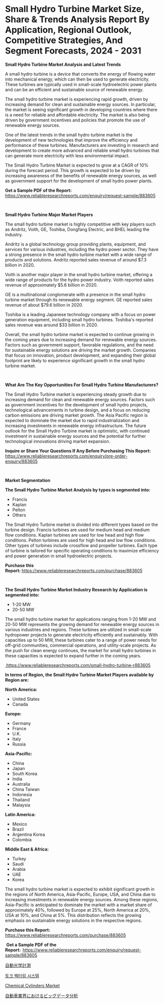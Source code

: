 <p><h1>Small Hydro Turbine Market Size, Share & Trends Analysis Report By Application, Regional Outlook, Competitive Strategies, And Segment Forecasts, 2024 - 2031</h1></p><p><strong>Small Hydro Turbine Market Analysis and Latest Trends</strong></p>
<p><p>A small hydro turbine is a device that converts the energy of flowing water into mechanical energy, which can then be used to generate electricity. These turbines are typically used in small-scale hydroelectric power plants and can be an efficient and sustainable source of renewable energy.</p><p>The small hydro turbine market is experiencing rapid growth, driven by increasing demand for clean and sustainable energy sources. In particular, the market is seeing significant growth in developing countries where there is a need for reliable and affordable electricity. The market is also being driven by government incentives and policies that promote the use of renewable energy sources.</p><p>One of the latest trends in the small hydro turbine market is the development of new technologies that improve the efficiency and performance of these turbines. Manufacturers are investing in research and development to create more advanced and reliable small hydro turbines that can generate more electricity with less environmental impact.</p><p>The Small Hydro Turbine Market is expected to grow at a CAGR of 10% during the forecast period. This growth is expected to be driven by increasing awareness of the benefits of renewable energy sources, as well as government support for the development of small hydro power plants.</p></p>
<p><strong>Get a Sample PDF of the Report:&nbsp;</strong> <a href="https://www.reliableresearchreports.com/enquiry/request-sample/883605">https://www.reliableresearchreports.com/enquiry/request-sample/883605</a></p>
<p>&nbsp;</p>
<p><strong>Small Hydro Turbine Major Market Players</strong></p>
<p><p>The small hydro turbine market is highly competitive with key players such as Andritz, Voith, GE, Toshiba, Dongfang Electric, and BHEL leading the industry. </p><p>Andritz is a global technology group providing plants, equipment, and services for various industries, including the hydro power sector. They have a strong presence in the small hydro turbine market with a wide range of products and solutions. Andritz reported sales revenue of around $7.3 billion in 2020.</p><p>Voith is another major player in the small hydro turbine market, offering a wide range of products for the hydro power industry. Voith reported sales revenue of approximately $5.6 billion in 2020.</p><p>GE is a multinational conglomerate with a presence in the small hydro turbine market through its renewable energy segment. GE reported sales revenue of about $79.6 billion in 2020.</p><p>Toshiba is a leading Japanese technology company with a focus on power generation equipment, including small hydro turbines. Toshiba's reported sales revenue was around $33 billion in 2020.</p><p>Overall, the small hydro turbine market is expected to continue growing in the coming years due to increasing demand for renewable energy sources. Factors such as government support, favorable regulations, and the need for sustainable energy solutions are driving the market growth. Companies that focus on innovation, product development, and expanding their global footprint are likely to experience significant growth in the small hydro turbine market.</p></p>
<p>&nbsp;</p>
<p><strong>What Are The Key Opportunities For Small Hydro Turbine Manufacturers?</strong></p>
<p><p>The Small Hydro Turbine market is experiencing steady growth due to increasing demand for clean and renewable energy sources. Factors such as government incentives for the development of small hydro projects, technological advancements in turbine design, and a focus on reducing carbon emissions are driving market growth. The Asia Pacific region is expected to dominate the market due to rapid industrialization and increasing investments in renewable energy infrastructure. The future outlook for the Small Hydro Turbine market is optimistic, with continued investment in sustainable energy sources and the potential for further technological innovations driving market expansion.</p></p>
<p><strong>Inquire or Share Your Questions If Any Before Purchasing This Report:</strong> <a href="https://www.reliableresearchreports.com/enquiry/pre-order-enquiry/883605">https://www.reliableresearchreports.com/enquiry/pre-order-enquiry/883605</a></p>
<p>&nbsp;</p>
<p><strong>Market Segmentation</strong></p>
<p><strong>The Small Hydro Turbine Market Analysis by types is segmented into:</strong></p>
<p><ul><li>Francis</li><li>Kaplan</li><li>Pelton</li><li>Others</li></ul></p>
<p><p>The Small Hydro Turbine market is divided into different types based on the turbine design. Francis turbines are used for medium head and medium flow conditions. Kaplan turbines are used for low head and high flow conditions. Pelton turbines are used for high head and low flow conditions. Other types of turbines include crossflow and propeller turbines. Each type of turbine is tailored for specific operating conditions to maximize efficiency and power generation in small hydroelectric projects.</p></p>
<p><strong>Purchase this Report:&nbsp;</strong><a href="https://www.reliableresearchreports.com/purchase/883605">https://www.reliableresearchreports.com/purchase/883605</a></p>
<p>&nbsp;</p>
<p><strong>The Small Hydro Turbine Market Industry Research by Application is segmented into:</strong></p>
<p><ul><li>1-20 MW</li><li>20-50 MW</li></ul></p>
<p><p>The small hydro turbine market for applications ranging from 1-20 MW and 20-50 MW represents the growing demand for renewable energy sources in various industries and regions. These turbines are utilized in small-scale hydropower projects to generate electricity efficiently and sustainably. With capacities up to 50 MW, these turbines cater to a range of power needs for off-grid communities, commercial operations, and utility-scale projects. As the push for clean energy continues, the market for small hydro turbines in these capacities is expected to expand further in the coming years.</p></p>
<p><a href="https://www.reliableresearchreports.com/small-hydro-turbine-r883605">&nbsp;https://www.reliableresearchreports.com/small-hydro-turbine-r883605</a></p>
<p><strong>In terms of Region, the Small Hydro Turbine Market Players available by Region are:</strong></p>
<p>
    <p> <strong> North America: </strong>
        <ul>
            <li>United States</li>
            <li>Canada</li>
        </ul>
        </p> 
    <p> <strong> Europe: </strong>
        <ul>
            <li>Germany</li>
            <li>France</li>
            <li>U.K.</li>
            <li>Italy</li>
            <li>Russia</li>
        </ul>
        </p> 
    <p> <strong> Asia-Pacific: </strong>
        <ul>
            <li>China</li>
            <li>Japan</li>
            <li>South Korea</li>
            <li>India</li>
            <li>Australia</li>
            <li>China Taiwan</li>
            <li>Indonesia</li>
            <li>Thailand</li>
            <li>Malaysia</li>
        </ul>
        </p> 
    <p> <strong> Latin America: </strong>
        <ul>
            <li>Mexico</li>
            <li>Brazil</li>
            <li>Argentina Korea</li>
            <li>Colombia</li>
        </ul>
        </p> 
    <p> <strong> Middle East & Africa: </strong>
        <ul>
            <li>Turkey</li>
            <li>Saudi</li>
            <li>Arabia</li>
            <li>UAE</li>
            <li>Korea</li>
        </ul>
    </p>
    </p>
<p><p>The small hydro turbine market is expected to exhibit significant growth in the regions of North America, Asia-Pacific, Europe, USA, and China due to increasing investments in renewable energy sources. Among these regions, Asia-Pacific is anticipated to dominate the market with a market share of approximately 40%, followed by Europe at 25%, North America at 20%, USA at 10%, and China at 5%. This distribution reflects the growing emphasis on sustainable energy solutions in the respective regions.</p></p>
<p><strong>Purchase this Report: </strong><a href="https://www.reliableresearchreports.com/purchase/883605">https://www.reliableresearchreports.com/purchase/883605</a></p>
<p>&nbsp;<strong>Get a Sample PDF of the Report:&nbsp;&nbsp;</strong><a href="https://www.reliableresearchreports.com/enquiry/request-sample/883605">https://www.reliableresearchreports.com/enquiry/request-sample/883605</a></p>
<p><strong></strong></p>
<p><p><a href="https://medium.com/@antonehyatt1/%E8%87%AA%E5%8B%95%E5%85%89%E5%AD%A6%E3%83%A1%E3%83%88%E3%83%AD%E3%83%AD%E3%82%B8%E5%B8%82%E5%A0%B4-%E5%B8%82%E5%A0%B4%E3%82%B7%E3%82%A7%E3%82%A2-%E5%B8%82%E5%A0%B4%E5%8B%95%E5%90%91-%E3%81%8A%E3%82%88%E3%81%B3%E5%B0%86%E6%9D%A5%E3%81%AE%E6%88%90%E9%95%B7%E3%82%92%E6%8E%A2%E3%82%8B-b25d188fe694">自動光学計測</a></p><p><a href="https://medium.com/@lolitanader1/%ED%86%A0%ED%81%AC-%EB%B2%A1%ED%84%B0%EB%A7%81-%EC%8B%9C%EC%8A%A4%ED%85%9C-%EC%8B%9C%EC%9E%A5-%EC%9D%B8%EC%82%AC%EC%9D%B4%ED%8A%B8-%EC%8B%9C%EC%9E%A5-%EB%8F%99%ED%96%A5-%EC%84%B1%EC%9E%A5-2024%EB%85%84%EB%B6%80%ED%84%B0-2031%EB%85%84%EA%B9%8C%EC%A7%80-%EC%98%88%EC%B8%A1%EB%90%9C-%EA%B2%83-8fd7fc106eb4">토크 벡터링 시스템</a></p><p><a href="https://github.com/okotobwrhuteie/Market-Research-Report-List-2/blob/main/chemical-cylinders-market.md">Chemical Cylinders Market</a></p><p><a href="https://medium.com/@anabelavenport7854/%E8%87%AA%E5%8B%95%E8%BB%8A%E5%B8%82%E5%A0%B4%E3%81%AB%E3%81%8A%E3%81%91%E3%82%8B%E3%83%93%E3%83%83%E3%82%B0%E3%83%87%E3%83%BC%E3%82%BF%E5%88%86%E6%9E%90-%E7%AB%B6%E4%BA%89%E5%88%86%E6%9E%90-%E5%B8%82%E5%A0%B4%E5%8B%95%E5%90%91-2031%E5%B9%B4%E3%81%BE%E3%81%A7%E3%81%AE%E4%BA%88%E6%B8%AC-8fe3fd4329a4">自動車業界におけるビッグデータ分析</a></p></p>